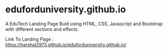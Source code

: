 # eduforduniversity.github.io

  A EduTech Landing Page Buid using HTML, CSS, Javascript and Bootstrap with different sections and effects.

  Link To Landing Page : https://harshal2973.github.io/eduforduniversity.github.io/
